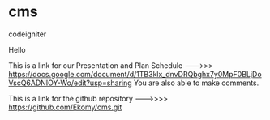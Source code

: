 # cms
codeigniter

Hello

This is a link for our Presentation and Plan Schedule --->>>  https://docs.google.com/document/d/1TB3klx_dnvDRQbghx7y0MpF0BLjDoVscQ6ADNIOY-Wo/edit?usp=sharing
You are also able to make comments.

This is a link for the github repository --->>>> https://github.com/Ekomy/cms.git

